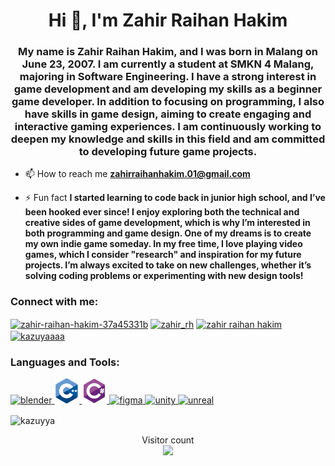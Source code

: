 <h1 align="center">Hi 👋, I'm Zahir Raihan Hakim</h1>
<h3 align="center">My name is Zahir Raihan Hakim, and I was born in Malang on June 23, 2007. I am currently a student at SMKN 4 Malang, majoring in Software Engineering. I have a strong interest in game development and am developing my skills as a beginner game developer. In addition to focusing on programming, I also have skills in game design, aiming to create engaging and interactive gaming experiences. I am continuously working to deepen my knowledge and skills in this field and am committed to developing future game projects.</h3>

- 📫 How to reach me **zahirraihanhakim.01@gmail.com**

- ⚡ Fun fact **I started learning to code back in junior high school, and I’ve been hooked ever since! I enjoy exploring both the technical and creative sides of game development, which is why I’m interested in both programming and game design. One of my dreams is to create my own indie game someday. In my free time, I love playing video games, which I consider "research" and inspiration for my future projects. I’m always excited to take on new challenges, whether it’s solving coding problems or experimenting with new design tools!**

<h3 align="left">Connect with me:</h3>
<p align="left">
<a href="https://linkedin.com/in/zahir-raihan-hakim-37a45331b" target="blank"><img align="center" src="https://raw.githubusercontent.com/rahuldkjain/github-profile-readme-generator/master/src/images/icons/Social/linked-in-alt.svg" alt="zahir-raihan-hakim-37a45331b" height="30" width="40" /></a>
<a href="https://instagram.com/zahir_rh" target="blank"><img align="center" src="https://raw.githubusercontent.com/rahuldkjain/github-profile-readme-generator/master/src/images/icons/Social/instagram.svg" alt="zahir_rh" height="30" width="40" /></a>
<a href="https://dribbble.com/zahir raihan hakim" target="blank"><img align="center" src="https://raw.githubusercontent.com/rahuldkjain/github-profile-readme-generator/master/src/images/icons/Social/dribbble.svg" alt="zahir raihan hakim" height="30" width="40" /></a>
<a href="https://www.youtube.com/c/kazuyaaaa" target="blank"><img align="center" src="https://raw.githubusercontent.com/rahuldkjain/github-profile-readme-generator/master/src/images/icons/Social/youtube.svg" alt="kazuyaaaa" height="30" width="40" /></a>
</p>

<h3 align="left">Languages and Tools:</h3>
<p align="left"> <a href="https://www.blender.org/" target="_blank" rel="noreferrer"> <img src="https://download.blender.org/branding/community/blender_community_badge_white.svg" alt="blender" width="40" height="40"/> </a> <a href="https://www.w3schools.com/cpp/" target="_blank" rel="noreferrer"> <img src="https://raw.githubusercontent.com/devicons/devicon/master/icons/cplusplus/cplusplus-original.svg" alt="cplusplus" width="40" height="40"/> </a> <a href="https://www.w3schools.com/cs/" target="_blank" rel="noreferrer"> <img src="https://raw.githubusercontent.com/devicons/devicon/master/icons/csharp/csharp-original.svg" alt="csharp" width="40" height="40"/> </a> <a href="https://www.figma.com/" target="_blank" rel="noreferrer"> <img src="https://www.vectorlogo.zone/logos/figma/figma-icon.svg" alt="figma" width="40" height="40"/> </a> <a href="https://unity.com/" target="_blank" rel="noreferrer"> <img src="https://www.vectorlogo.zone/logos/unity3d/unity3d-icon.svg" alt="unity" width="40" height="40"/> </a> <a href="https://unrealengine.com/" target="_blank" rel="noreferrer"> <img src="https://raw.githubusercontent.com/kenangundogan/fontisto/036b7eca71aab1bef8e6a0518f7329f13ed62f6b/icons/svg/brand/unreal-engine.svg" alt="unreal" width="40" height="40"/> </a> </p>

<p><img align="center" src="https://github-readme-streak-stats.herokuapp.com/?user=kazuyya&" alt="kazuyya" /></p>



<p align="center"> 
  Visitor count<br>
  <img src="https://profile-counter.glitch.me/Kazuyya/count.svg" />
</p>
